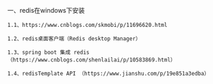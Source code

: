 一、redis在windows下安装
    
    1.1、https://www.cnblogs.com/skmobi/p/11696620.html
    
    1.2、redis桌面客户端（Redis desktop Manager）
    
    1.3、spring boot 集成 redis（https://www.cnblogs.com/shenlailai/p/10583869.html）
    
    1.4、redisTemplate API （https://www.jianshu.com/p/19e851a3edba）